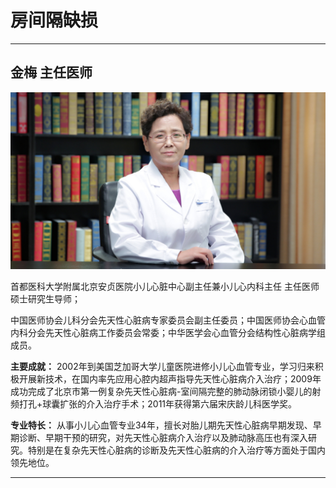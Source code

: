 # 房间隔缺损

---

## 金梅 主任医师

![1679372471201](image/c06_010/1679372471201.png)

首都医科大学附属北京安贞医院小儿心脏中心副主任兼小儿心内科主任 主任医师 硕士研究生导师；

中国医师协会儿科分会先天性心脏病专家委员会副主任委员；中国医师协会心血管内科分会先天性心脏病工作委员会常委；中华医学会心血管分会结构性心脏病学组成员。


**主要成就：** 2002年到美国芝加哥大学儿童医院进修小儿心血管专业，学习归来积极开展新技术，在国内率先应用心腔内超声指导先天性心脏病介入治疗；2009年成功完成了北京市第一例复杂先天性心脏病-室间隔完整的肺动脉闭锁小婴儿的射频打孔+球囊扩张的介入治疗手术；2011年获得第六届宋庆龄儿科医学奖。


**专业特长：** 从事小儿心血管专业34年，擅长对胎儿期先天性心脏病早期发现、早期诊断、早期干预的研究，对先天性心脏病介入治疗以及肺动脉高压也有深入研究。特别是在复杂先天性心脏病的诊断及先天性心脏病的介入治疗等方面处于国内领先地位。

---

